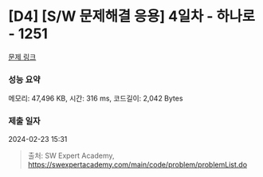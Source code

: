 # [D4] [S/W 문제해결 응용] 4일차 - 하나로 - 1251 

[문제 링크](https://swexpertacademy.com/main/code/problem/problemDetail.do?contestProbId=AV15StKqAQkCFAYD) 

### 성능 요약

메모리: 47,496 KB, 시간: 316 ms, 코드길이: 2,042 Bytes

### 제출 일자

2024-02-23 15:31



> 출처: SW Expert Academy, https://swexpertacademy.com/main/code/problem/problemList.do
